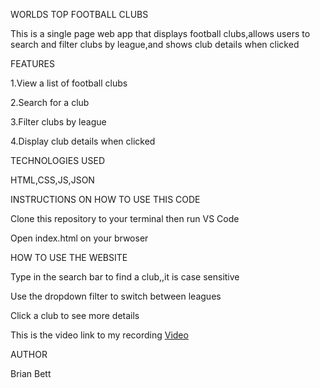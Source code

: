 WORLDS TOP FOOTBALL CLUBS

This is a single page web app that displays football clubs,allows users to search and filter clubs by league,and shows club details when clicked

FEATURES

1.View a list of football clubs

2.Search for a club

3.Filter clubs by league

4.Display club details when clicked


TECHNOLOGIES USED

HTML,CSS,JS,JSON

INSTRUCTIONS ON HOW TO USE THIS CODE

Clone this repository to your terminal then run VS Code

Open index.html on your brwoser

HOW TO USE THE WEBSITE

Type in the search bar to find a club,,it is case sensitive

Use the dropdown filter to switch between leagues

Click a club to see more details

This is the video link to my recording
[Video](https://drive.google.com/file/d/1MsUcA6t7e0_wWRKzx_PSMReJQyBoZKDS/view?usp=drive_link)

AUTHOR

Brian Bett
 
